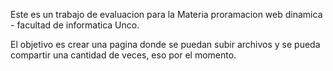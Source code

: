 
Este es un trabajo de evaluacion para la Materia proramacion web dinamica - facultad de informatica Unco.

El objetivo es crear una pagina donde se puedan subir archivos y se pueda compartir una cantidad de veces, eso por el momento.